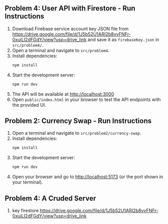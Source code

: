 ## Problem 4: User API with Firestore - Run Instructions

1. Download Firebase service account key JSON file from https://drive.google.com/file/d/1J5b52U1ARI2b8vvFNFr-0xuiLI2dFGdY/view?usp=drive_link and save it as `firebaseKey.json` in `src/problem4/`.
2. Open a terminal and navigate to `src/problem4`.
3. Install dependencies:
   ```bash
   npm install
   ```
4. Start the development server:
   ```bash
   npm run dev
   ```
5. The API will be available at [http://localhost:3000](http://localhost:3000)
6. Open `public/index.html` in your browser to test the API endpoints with the provided UI.

## Problem 2: Currency Swap - Run Instructions

1. Open a terminal and navigate to `src/problem2/currency-swap`.
2. Install dependencies:
   ```bash
   npm install
   ```
3. Start the development server:
   ```bash
   npm run dev
   ```
4. Open your browser and go to [http://localhost:5173](http://localhost:5173) (or the port shown in your terminal).

## Problem 4: A Cruded Server

1.  key firestore https://drive.google.com/file/d/1J5b52U1ARI2b8vvFNFr-0xuiLI2dFGdY/view?usp=drive_link
